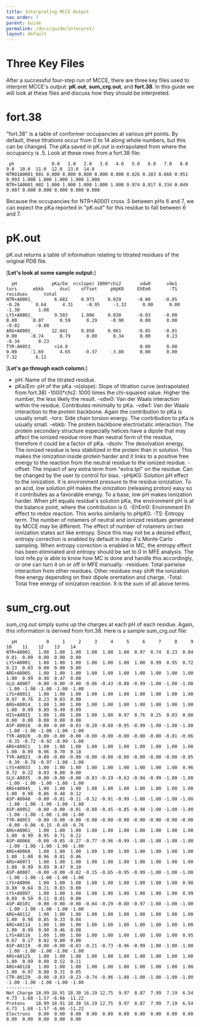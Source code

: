 ```yaml
---
title: Interpreting MCCE Output
nav_order: 7
parent: Guide
permalink: /docs/guide/interpret/
layout: default
---
```

# Three Key Files

After a successful four-step run of MCCE, there are three key files used to interpret MCCE's output: **pK.out**, **sum_crg.out**, and **fort.38**. In this guide we will look at these files and discuss how they should be interpreted.

# fort.38

"fort.38" is a table of conformer occupancies at various pH points. By default, these titrations occur from 0 to 14 along whole numbers, but this can be changed. The pKa saved in pK.out is extrapolated from where the occupancy is .5. Look at these rows from a fort.38 file:

```
 ph              0.0   1.0   2.0   3.0   4.0   5.0   6.0   7.0   8.0   9.0  10.0  11.0  12.0  13.0  14.0
NTR01A0001_001 0.000 0.000 0.000 0.000 0.000 0.026 0.183 0.666 0.951 0.993 1.000 1.000 1.000 1.000 1.000
NTR+1A0001_002 1.000 1.000 1.000 1.000 1.000 0.974 0.817 0.334 0.049 0.007 0.000 0.000 0.000 0.000 0.000
```

Because the occupancies for NTR+A0001 cross .5 between pHs 6 and 7, we can expect the pKa reported in "pK.out" for this residue to fall between 6 and 7.

# pK.out

pK.out returns a table of information relating to titrated residues of the original PDB file. 

[**Let's look at some sample output:**]

```
  pH             pKa/Em  n(slope) 1000*chi2       vdw0      vdw1      tors      ebkb      dsol    offset     pHpK0     EhEm0       -TS  residues      total
NTR+A0001_        6.682     0.973     0.029      -0.00     -0.05     -0.26      0.64      4.31     -0.95     -1.32      0.00      0.00     -1.30       1.08
LYS+A0001_        9.503     1.006     0.030      -0.03     -0.00      0.00      0.07      0.59      0.29     -0.90      0.00      0.00     -0.02      -0.00
ARG+A0005_       12.841     0.858     0.061      -0.05     -0.01      0.00     -0.74      0.79      0.00      0.34      0.00      0.23     -0.34       0.23
TYR-A0053_        >14.0                           0.00      0.00      0.00     -1.69      4.65     -0.37     -3.80      0.00      0.00      7.32       6.12
```

[**Let's go through each column:**]

- pH: Name of the titrated residue.
- pKa/Em: pH of the pKa
-n(slope): Slope of titration curve (extrapolated from fort.38)
-1000*chi2: 1000 times the chi-squared value. Higher the number, the less likely the result.
-vdw0: Van der Waals interaction within the residue. Contributes minimally to pKa.
-vdw1: Van der Waals interaction to the protein backbone. Again the contribution to pKa is usually small.
-tors: Side chain torsion energy. The contribution to pKa is usually small.
-ebkb: The protein backbone electrostatic interaction. The protein secondary structure especially helices have a dipole that may affect the ionized residue more than neutral form of the residue, therefore it could be a factor of pKa.
-dsolv: The desolvation energy. The ionized residue is less stabilized in the protein than in solution. This makes the ionization inside protein harder and it links to a positive free energy to the reaction from the neutral residue to the ionized residue.
-offset: The impact of any extra term from "extra.tpl" on the residue. Can be changed by the user to control for bias.
-pHpK0: Solution pH effect to the ionization. It is environment pressure to the residue ionization. To an acid, low solution pH makes the ionization (releasing proton) easy so it contributes as a favorable energy. To a base, low pH makes ionization harder. When pH equals residue's solution pKa, the environment pH is at the balance point, where the contribution is 0.
-EhEm0: Environment Eh effect to redox reaction. This works similarily to pHpK0.
-TS: Entropy term. The number of rotamers of neutral and ionized residues generated by MCCE may be different. The effect of number of rotamers on two ionization states act like entropy. Since this may not be a desired effect, entropy correction is enabled by default in step 4's Monte Carlo sampling. When entropy correction is enabled in MC, the entropy effect has been eliminated and entropy should be set to 0 in MFE analysis. The tool mfe.py is able to know how MC is done and handle this accordingly, or one can turn it on or off in MFE manually.
-residues: Total pairwise interaction from other residues. Other residues may shift the ionization free energy depending on their dipole orentation and charge.
-Total: Total free energy of ionization reaction. It is the sum of all above terms.

# sum_crg.out

sum_crg.out simply sums up the charges at each pH of each residue. Again, this information is derived from fort.38. Here is a sample sum_crg.out file: 
```
  pH           0     1     2     3     4     5     6     7     8     9    10    11    12    13    14
NTR+A0001_  1.00  1.00  1.00  1.00  1.00  1.00  0.97  0.74  0.23  0.04  0.01  0.00  0.00  0.00  0.00
LYS+A0001_  1.00  1.00  1.00  1.00  1.00  1.00  1.00  0.99  0.95  0.72  0.23  0.03  0.00  0.00  0.00
ARG+A0005_  1.00  1.00  1.00  1.00  1.00  1.00  1.00  1.00  1.00  1.00  1.00  0.99  0.90  0.47  0.08
GLU-A0007_ -0.00 -0.00 -0.00 -0.06 -0.43 -0.88 -0.99 -1.00 -1.00 -1.00 -1.00 -1.00 -1.00 -1.00 -1.00
LYS+A0013_  1.00  1.00  1.00  1.00  1.00  1.00  1.00  1.00  1.00  1.00  0.97  0.76  0.23  0.03  0.00
ARG+A0014_  1.00  1.00  1.00  1.00  1.00  1.00  1.00  1.00  1.00  1.00  1.00  0.99  0.89  0.49  0.09
HIS+A0015_  1.00  1.00  1.00  1.00  1.00  0.97  0.76  0.25  0.03  0.00  0.00  0.00  0.00  0.00  0.00
ASP-A0018_ -0.00 -0.00 -0.03 -0.20 -0.68 -0.95 -0.99 -1.00 -1.00 -1.00 -1.00 -1.00 -1.00 -1.00 -1.00
TYR-A0020_ -0.00 -0.00 -0.00 -0.00 -0.00 -0.00 -0.00 -0.00 -0.01 -0.06 -0.35 -0.72 -0.92 -0.99 -1.00
ARG+A0021_  1.00  1.00  1.00  1.00  1.00  1.00  1.00  1.00  1.00  1.00  1.00  0.99  0.96  0.70  0.18
TYR-A0023_ -0.00 -0.00 -0.00 -0.00 -0.00 -0.00 -0.00 -0.00 -0.00 -0.05 -0.30 -0.78 -0.97 -1.00 -1.00
LYS+A0033_  1.00  1.00  1.00  1.00  1.00  1.00  1.00  1.00  1.00  0.96  0.72  0.22  0.03  0.00  0.00
GLU-A0035_ -0.00 -0.00 -0.00 -0.03 -0.19 -0.63 -0.94 -0.99 -1.00 -1.00 -1.00 -1.00 -1.00 -1.00 -1.00
ARG+A0045_  1.00  1.00  1.00  1.00  1.00  1.00  1.00  1.00  1.00  1.00  1.00  0.98  0.86  0.48  0.12
ASP-A0048_ -0.00 -0.01 -0.11 -0.52 -0.91 -0.99 -1.00 -1.00 -1.00 -1.00 -1.00 -1.00 -1.00 -1.00 -1.00
ASP-A0052_ -0.00 -0.00 -0.01 -0.08 -0.45 -0.85 -0.98 -1.00 -1.00 -1.00 -1.00 -1.00 -1.00 -1.00 -1.00
TYR-A0053_ -0.00 -0.00 -0.00 -0.00 -0.00 -0.00 -0.00 -0.00 -0.00 -0.00 -0.00 -0.00 -0.15 -0.49 -0.76
ARG+A0061_  1.00  1.00  1.00  1.00  1.00  1.00  1.00  1.00  1.00  1.00  1.00  0.99  0.95  0.71  0.22
ASP-A0066_ -0.00 -0.05 -0.27 -0.77 -0.96 -0.99 -1.00 -1.00 -1.00 -1.00 -1.00 -1.00 -1.00 -1.00 -1.00
ARG+A0068_  1.00  1.00  1.00  1.00  1.00  1.00  1.00  1.00  1.00  1.00  1.00  1.00  0.96  0.81  0.46
ARG+A0073_  1.00  1.00  1.00  1.00  1.00  1.00  1.00  1.00  1.00  1.00  1.00  0.99  0.89  0.47  0.10
ASP-A0087_ -0.00 -0.00 -0.02 -0.15 -0.65 -0.95 -0.99 -1.00 -1.00 -1.00 -1.00 -1.00 -1.00 -1.00 -1.00
LYS+A0096_  1.00  1.00  1.00  1.00  1.00  1.00  1.00  1.00  1.00  0.98  0.90  0.64  0.21  0.03  0.00
LYS+A0097_  1.00  1.00  1.00  1.00  1.00  1.00  1.00  1.00  1.00  0.99  0.89  0.50  0.11  0.01  0.00
ASP-A0101_ -0.00 -0.00 -0.00 -0.04 -0.29 -0.80 -0.97 -1.00 -1.00 -1.00 -1.00 -1.00 -1.00 -1.00 -1.00
ARG+A0112_  1.00  1.00  1.00  1.00  1.00  1.00  1.00  1.00  1.00  1.00  1.00  0.98  0.85  0.33  0.04
ARG+A0114_  1.00  1.00  1.00  1.00  1.00  1.00  1.00  1.00  1.00  1.00  1.00  0.99  0.90  0.46  0.08
LYS+A0116_  1.00  1.00  1.00  1.00  1.00  1.00  1.00  1.00  1.00  0.95  0.67  0.17  0.02  0.00  0.00
ASP-A0119_ -0.00 -0.00 -0.03 -0.21 -0.73 -0.96 -0.99 -1.00 -1.00 -1.00 -1.00 -1.00 -1.00 -1.00 -1.00
ARG+A0125_  1.00  1.00  1.00  1.00  1.00  1.00  1.00  1.00  1.00  1.00  1.00  0.99  0.90  0.52  0.11
ARG+A0128_  1.00  1.00  1.00  1.00  1.00  1.00  1.00  1.00  1.00  1.00  1.00  0.97  0.80  0.31  0.05
CTR-A0129_ -0.00 -0.03 -0.23 -0.74 -0.96 -1.00 -1.00 -1.00 -1.00 -1.00 -1.00 -1.00 -1.00 -1.00 -1.00
----------
Net_Charge 18.99 18.91 18.30 16.19 12.75  9.97  8.87  7.99  7.19  6.54  4.73  1.68 -1.57 -6.66 -11.22
Protons    18.99 18.91 18.30 16.19 12.75  9.97  8.87  7.99  7.19  6.54  4.73  1.68 -1.57 -6.66 -11.22
Electrons   0.00  0.00  0.00  0.00  0.00  0.00  0.00  0.00  0.00  0.00  0.00  0.00  0.00  0.00  0.00
```
